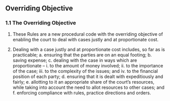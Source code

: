 ## Overriding Objective

### 1.1	The Overriding Objective

1.  These Rules are a new procedural code with the overriding objective of enabling the court to deal with cases justly and at proportionate cost.

2.  Dealing with a case justly and at proportionate cost includes, so far as is practicable;
    a.  ensuring that the parties are on an equal footing;
    b.  saving expense;
    c.  dealing with the case in ways which are proportionate –
        i.      to the amount of money involved;
        ii.     to the importance of the case;
        iii.    to the complexity of the issues; and
        iv.     to the financial position of each party;
    d.  ensuring that it is dealt with expeditiously and fairly;
    e. allotting to it an appropriate share of the court’s resources, while taking into account the need to allot resources to other        cases; and
    f.  enforcing compliance with rules, practice directions and orders.
